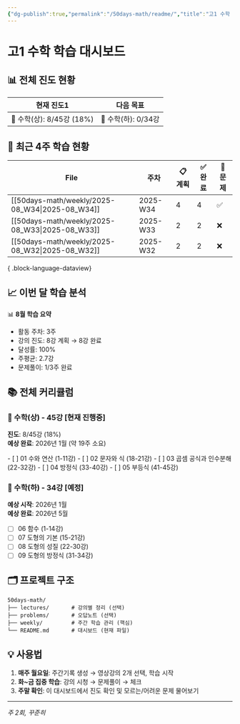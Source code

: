 ```yaml
---
{"dg-publish":true,"permalink":"/50days-math/readme/","title":"고1 수학 대시보드","noteIcon":""}
---
```



# 고1 수학 학습 대시보드

## 📊 전체 진도 현황
<div><table class="dataview table-view-table"><thead class="table-view-thead"><tr class="table-view-tr-header"><th class="table-view-th"><span>현재 진도</span><span class="dataview small-text">1</span></th><th class="table-view-th"><span>다음 목표</span></th></tr></thead><tbody class="table-view-tbody"><tr><td><span>🎯 수학(상): 8/45강 (18%)</span></td><td><span>📅 수학(하): 0/34강</span></td></tr></tbody></table></div>

## 📅 최근 4주 학습 현황
| File                                               | 주차       | 📋 계획 | ✅ 완료 | 📝 문제 |
| -------------------------------------------------- | -------- | ----- | ---- | ----- |
| [[50days-math/weekly/2025-08_W34\|2025-08_W34]] | 2025-W34 | 4     | 4    | ✅     |
| [[50days-math/weekly/2025-08_W33\|2025-08_W33]] | 2025-W33 | 2     | 2    | ❌     |
| [[50days-math/weekly/2025-08_W32\|2025-08_W32]] | 2025-W32 | 2     | 2    | ❌     |

{ .block-language-dataview}

## 📈 이번 달 학습 분석
<p><span><p dir="auto">📊 <strong>8월 학습 요약</strong></p>
<ul>
<li dir="auto">활동 주차: 3주</li>
<li dir="auto">강의 진도: 8강 계획 → 8강 완료</li>
<li dir="auto">달성률: 100%</li>
<li dir="auto">주평균: 2.7강</li>
<li dir="auto">문제풀이: 1/3주 완료</li>
</ul></span></p>

## 📚 전체 커리큘럼

### 📘 수학(상) - 45강 [현재 진행중]
<p><span><strong>진도</strong>: 8/45강 (18%)<br>
<strong>예상 완료</strong>: 2026년 1월 (약 19주 소요)</span></p>
- [ ] 01 수와 연산 (1-11강)  
- [ ] 02 문자와 식 (18-21강)  
- [ ] 03 곱셈 공식과 인수분해 (22-32강)
- [ ] 04 방정식 (33-40강)  
- [ ] 05 부등식 (41-45강)  

### 📗 수학(하) - 34강 [예정]
**예상 시작**: 2026년 1월  
**예상 완료**: 2026년 5월

- [ ] 06 함수 (1-14강)
- [ ] 07 도형의 기본 (15-21강)
- [ ] 08 도형의 성질 (22-30강)
- [ ] 09 도형의 방정식 (31-34강)

## 🗂 프로젝트 구조
```
50days-math/
├── lectures/       # 강의별 정리 (선택)
├── problems/       # 오답노트 (선택)
├── weekly/         # 주간 학습 관리 (핵심)
└── README.md       # 대시보드 (현재 파일)
```

## 💡 사용법
1. **매주 월요일**: 주간기록 생성 → 영상강의 2개 선택, 학습 시작
2. **화~금 집중 학습**: 강의 시청 → 문제풀이 → 체크
3. **주말 확인**: 이 대시보드에서 진도 확인 및 모르는/어려운 문제 물어보기

---
*주 2회, 꾸준히*